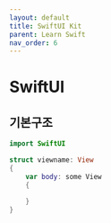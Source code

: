 ```yaml
---
layout: default
title: SwiftUI Kit
parent: Learn Swift
nav_order: 6
---
```


# SwiftUI

## 기본구조

```swift
import SwiftUI

struct viewname: View
{
    var body: some View
    {

    }
}
```
